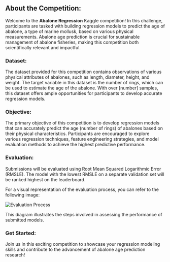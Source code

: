## About the Competition:

Welcome to the **Abalone Regression** Kaggle competition! In this challenge, participants are tasked with building regression models to predict the age of abalone, a type of marine mollusk, based on various physical measurements. Abalone age prediction is crucial for sustainable management of abalone fisheries, making this competition both scientifically relevant and impactful.

### Dataset:

The dataset provided for this competition contains observations of various physical attributes of abalones, such as length, diameter, height, and weight. The target variable in this dataset is the number of rings, which can be used to estimate the age of the abalone. With over [number] samples, this dataset offers ample opportunities for participants to develop accurate regression models.

### Objective:

The primary objective of this competition is to develop regression models that can accurately predict the age (number of rings) of abalones based on their physical characteristics. Participants are encouraged to explore various regression techniques, feature engineering strategies, and model evaluation methods to achieve the highest predictive performance.
### Evaluation:

Submissions will be evaluated using Root Mean Squared Logarithmic Error (RMSLE). The model with the lowest RMSLE on a separate validation set will be ranked highest on the leaderboard.

For a visual representation of the evaluation process, you can refer to the following image:

![Evaluation Process](https://example.com/evaluation_process.png)

This diagram illustrates the steps involved in assessing the performance of submitted models.


### Get Started:

Join us in this exciting competition to showcase your regression modeling skills and contribute to the advancement of abalone age prediction research!
